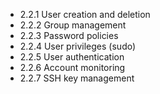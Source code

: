 

- 2.2.1 User creation and deletion
- 2.2.2 Group management
- 2.2.3 Password policies
- 2.2.4 User privileges (sudo)
- 2.2.5 User authentication
- 2.2.6 Account monitoring
- 2.2.7 SSH key management